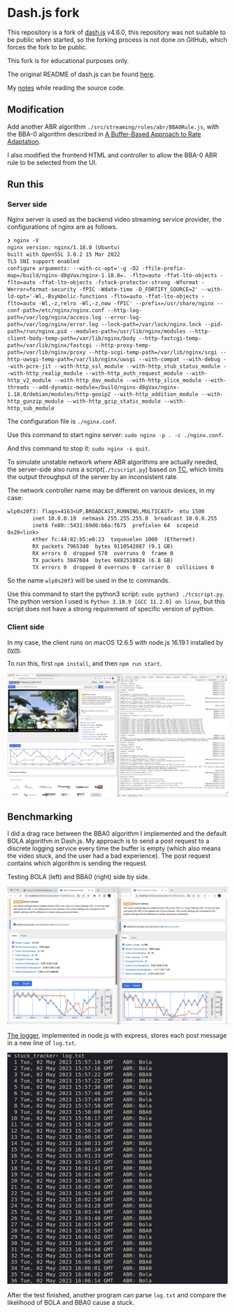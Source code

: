 # Dash.js fork

This repository is a fork of [dash.js](https://github.com/Dash-Industry-Forum/dash.js) v4.6.0,
this repository was not suitable to be public when started,
so the forking process is not done on GitHub, which forces the fork to be public.

This fork is for educational purposes only.

The original README of dash.js can be found [here](./original_README.md).

My [notes](./NOTES.md) while reading the source code.

## Modification

Add another ABR algorithm `./src/streaming/rules/abr/BBA0Rule.js`, with the BBA-0 algorithm described
in [A Buffer-Based Approach to Rate Adaptation](https://web.stanford.edu/class/cs244/papers/sigcomm2014-video.pdf).

I also modified the frontend HTML and controller to allow the BBA-0 ABR rule to be selected from the UI.

## Run this

### Server side

Nginx server is used as the backend video streaming service provider, the configurations of nginx are as follows.

```
❯ nginx -V
nginx version: nginx/1.18.0 (Ubuntu)
built with OpenSSL 3.0.2 15 Mar 2022
TLS SNI support enabled
configure arguments: --with-cc-opt='-g -O2 -ffile-prefix-map=/build/nginx-d8gVax/nginx-1.18.0=. -flto=auto -ffat-lto-objects -flto=auto -ffat-lto-objects -fstack-protector-strong -Wformat -Werror=format-security -fPIC -Wdate-time -D_FORTIFY_SOURCE=2' --with-ld-opt='-Wl,-Bsymbolic-functions -flto=auto -ffat-lto-objects -flto=auto -Wl,-z,relro -Wl,-z,now -fPIC' --prefix=/usr/share/nginx --conf-path=/etc/nginx/nginx.conf --http-log-path=/var/log/nginx/access.log --error-log-path=/var/log/nginx/error.log --lock-path=/var/lock/nginx.lock --pid-path=/run/nginx.pid --modules-path=/usr/lib/nginx/modules --http-client-body-temp-path=/var/lib/nginx/body --http-fastcgi-temp-path=/var/lib/nginx/fastcgi --http-proxy-temp-path=/var/lib/nginx/proxy --http-scgi-temp-path=/var/lib/nginx/scgi --http-uwsgi-temp-path=/var/lib/nginx/uwsgi --with-compat --with-debug --with-pcre-jit --with-http_ssl_module --with-http_stub_status_module --with-http_realip_module --with-http_auth_request_module --with-http_v2_module --with-http_dav_module --with-http_slice_module --with-threads --add-dynamic-module=/build/nginx-d8gVax/nginx-1.18.0/debian/modules/http-geoip2 --with-http_addition_module --with-http_gunzip_module --with-http_gzip_static_module --with-http_sub_module
```

The configuration file is `./nginx.conf`.

Use this command to start nginx server: `sudo nginx -p . -c ./nginx.conf`.

And this command to stop it: `sudo nginx -s quit`.

To simulate unstable network where ABR algorithms are actually needed,
the server-side also runs a script(`./tcscript.py`) based on [TC](https://man7.org/linux/man-pages/man8/tc.8.html),
which limits the output throughput of the server by an inconsistent rate.

The network controller name may be different on various devices, in my case:

```
wlp0s20f3: flags=4163<UP,BROADCAST,RUNNING,MULTICAST>  mtu 1500
        inet 10.0.0.19  netmask 255.255.255.0  broadcast 10.0.0.255
        inet6 fe80::5431:69d6:b6a:f675  prefixlen 64  scopeid 0x20<link>
        ether fc:44:82:b5:e0:23  txqueuelen 1000  (Ethernet)
        RX packets 7965340  bytes 9110542887 (9.1 GB)
        RX errors 0  dropped 570  overruns 0  frame 0
        TX packets 3847684  bytes 6882510824 (6.8 GB)
        TX errors 0  dropped 0 overruns 0  carrier 0  collisions 0
```

So the name `wlp0s20f3` will be used in the tc commands.

Use this command to start the python3 script: `sudo python3 ./tcscript.py`.
The python version I used is `Python 3.10.9 [GCC 11.2.0] on linux`,
but this script does not have a strong requirement of specific version of python.

### Client side

In my case, the client runs on macOS 12.6.5
with node.js 16.19.1 installed by [nvm](https://github.com/nvm-sh/nvm).

To run this, first `npm install`, and then `npm run start`.

![run demo](./README.assets/demo.jpg)

## Benchmarking

I did a drag race between the BBA0 algorithm I implemented
and the default BOLA algorithm in Dash.js.
My approach is to send a post request to a discrete logging service
every time the buffer is empty
(which also means the video stuck, and the user had a bad experience).
The post request contains which algorithm is sending the request.

Testing BOLA (left) and BBA0 (right) side by side.

![benchmark](./README.assets/benchmark.png)

[The logger](https://github.com/3DRX/stuck_tracker),
implemented in node.js with express,
stores each post message in a new line of `log.txt`.

![log.txt](./README.assets/log.png)

After the test finished, another program can parse `log.txt`
and compare the likelihood of BOLA and BBA0 cause a stuck.

